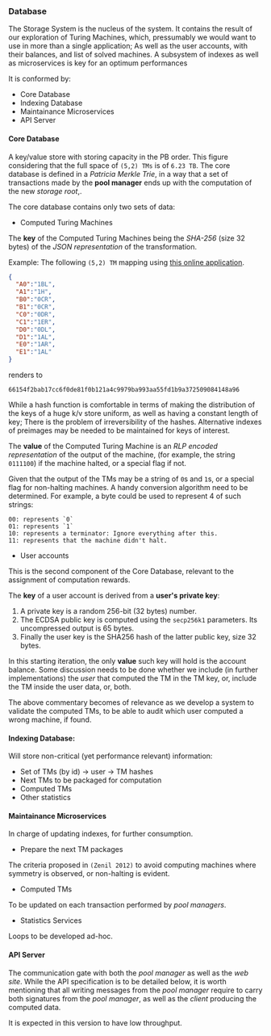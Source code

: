 
### Database

The Storage System is the nucleus of the system. It contains the result of our
exploration of Turing Machines, which, pressumably we would want to use in more
than a single application; As well as the user accounts, with their balances,
and list of solved machines. A subsystem of indexes as well as microservices is
key for an optimum performances

It is conformed by:

* Core Database
* Indexing Database
* Maintainance Microservices
* API Server

#### Core Database

A key/value store with storing capacity in the PB order. This
figure considering that the full space of `(5,2) TMs` is of `6.23 TB`. The core
database is defined in a _Patricia Merkle Trie_, in a way that a set of
transactions made by the **pool manager** ends up with the computation of the
new _storage root_,.

The core database contains only two sets of data:

- Computed Turing Machines

The **key** of the Computed Turing Machines being the _SHA-256_ (size 32 bytes)
of the _JSON representation_ of the transformation.

Example: The following `(5,2) TM` mapping using
[this online application](https://www.freeformatter.com/sha256-generator.html).

```json
{
  "A0":"1BL",
  "A1":"1H",
  "B0":"0CR",
  "B1":"0CR",
  "C0":"0DR",
  "C1":"1ER",
  "D0":"0DL",
  "D1":"1AL",
  "E0":"1AR",
  "E1":"1AL"
}

```

renders to

```
66154f2bab17cc6f0de81f0b121a4c9979ba993aa55fd1b9a372509084148a96
```

While a hash function is comfortable in terms of making the distribution of the
keys of a huge k/v store uniform, as well as having a constant length of key;
There is the problem of irreversibility of the hashes. Alternative indexes of
preimages may be needed to be maintained for keys of interest.

The **value** of the Computed Turing Machine is an _RLP encoded representation_
of the output of the machine, (for example, the string `0111100`)
if the machine halted, or a special flag if not.

Given that the output of the TMs may be a string of `0`s and `1`s, or a special
flag for non-halting machines. A handy conversion algorithm need to be
determined. For example, a byte could be used to represent 4 of such strings:

````
00: represents `0`
01: represents `1`
10: represents a terminator: Ignore everything after this.
11: represents that the machine didn't halt.
````

- User accounts

This is the second component of the Core Database, relevant to the assignment
of computation rewards.

The **key** of a user account is derived from a **user's private key**:

1. A private key is a random 256-bit (32 bytes) number.
2. The ECDSA public key is computed using the `secp256k1` parameters. Its
uncompressed output is 65 bytes.
3. Finally the user key is the SHA256 hash of the latter public key, size
32 bytes.

In this starting iteration, the only **value** such key will hold is the
account balance. Some discussion needs to be done whether we include (in
further implementations) the _user_ that computed the TM in the TM key, or,
include the TM inside the user data, or, both.

The above commentary becomes of relevance as we develop a system to validate
the computed TMs, to be able to audit which user computed a wrong machine, if
found.

#### Indexing Database:

Will store non-critical (yet performance relevant) information:

* Set of TMs (by id) -> user -> TM hashes
* Next TMs to be packaged for computation
* Computed TMs
* Other statistics

#### Maintainance Microservices

In charge of updating indexes, for further consumption.

* Prepare the next TM packages

The criteria proposed in `(Zenil 2012)` to avoid
computing machines where symmetry is observed, or non-halting is evident.

* Computed TMs

To be updated on each transaction performed by *pool managers*.

* Statistics Services

Loops to be developed ad-hoc.

#### API Server

The communication gate with both the *pool manager* as well as the *web site*.
While the API specification is to be detailed below, it is worth mentioning
that all writing messages from the *pool manager* require to carry both
signatures from the *pool manager*, as well as the *client* producing the
computed data.

It is expected in this version to have low throughput.